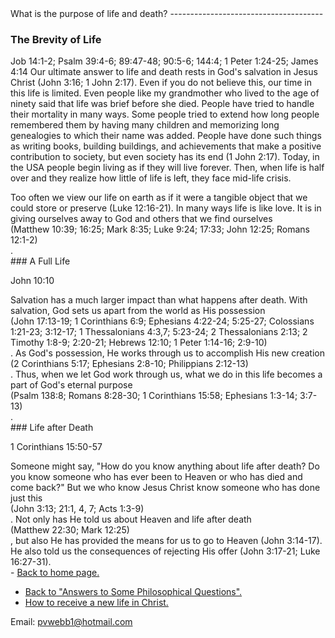  <head> <title>(PVW) life and death</title> <meta content="IE=9" http-equiv="X-UA-Compatible"></meta> <link href="css/page_style.css" rel="stylesheet" type="text/css"></link> </head><body><div class="page_style"> What is the purpose of life and death?
--------------------------------------

### The Brevity of Life

 Job 14:1-2; Psalm 39:4-6; 89:47-48; 90:5-6; 144:4; 1 Peter 1:24-25; James 4:14 Our ultimate answer to life and death rests in God's salvation in Jesus Christ (John 3:16; 1 John 2:17). Even if you do not believe this, our time in this life is limited. Even people like my grandmother who lived to the age of ninety said that life was brief before she died. People have tried to handle their mortality in many ways. Some people tried to extend how long people remembered them by having many children and memorizing long genealogies to which their name was added. People have done such things as writing books, building buildings, and achievements that make a positive contribution to society, but even society has its end (1 John 2:17). Today, in the USA people begin living as if they will live forever. Then, when life is half over and they realize how little of life is left, they face mid-life crisis.

<div class="p">Too often we view our life on earth as if it were a tangible object that we could store or preserve (Luke 12:16-21). In many ways life is like love. It is in giving ourselves away to God and others that we find ourselves <div class="footnote">(Matthew 10:39; 16:25; Mark 8:35; Luke 9:24; 17:33; John 12:25; Romans 12:1-2)</div>.</div>### A Full Life

 John 10:10 <div class="p">Salvation has a much larger impact than what happens after death. With salvation, God sets us apart from the world as His possession <div class="footnote">(John 17:13-19; 1 Corinthians 6:9; Ephesians 4:22-24; 5:25-27; Colossians 1:21-23; 3:12-17; 1 Thessalonians 4:3,7; 5:23-24; 2 Thessalonians 2:13; 2 Timothy 1:8-9; 2:20-21; Hebrews 12:10; 1 Peter 1:14-16; 2:9-10)</div>. As God's possession, He works through us to accomplish His new creation <div class="footnote">(2 Corinthians 5:17; Ephesians 2:8-10; Philippians 2:12-13)</div>. Thus, when we let God work through us, what we do in this life becomes a part of God's eternal purpose <div class="footnote">(Psalm 138:8; Romans 8:28-30; 1 Corinthians 15:58; Ephesians 1:3-14; 3:7-13)</div>.</div>### Life after Death

 1 Corinthians 15:50-57 <div class="p">Someone might say, "How do you know anything about life after death? Do you know someone who has ever been to Heaven or who has died and come back?" But we who know Jesus Christ know someone who has done just this <div class="footnote">(John 3:13; 21:1, 4, 7; Acts 1:3-9)</div>. Not only has He told us about Heaven and life after death <div class="footnote">(Matthew 22:30; Mark 12:25)</div>, but also He has provided the means for us to go to Heaven (John 3:14-17). He also told us the consequences of rejecting His offer (John 3:17-21; Luke 16:27-31).</div><div class="p" id="footnotes"></div><script src="js/footnotes.js" type="text/javascript"></script>  </div>- [Back to home page.](index.html)
- [Back to "Answers to Some Philosophical Questions".](philosop.html)
- [How to receive a new life in Christ.](gospel.html)

Email: [pvwebb1@hotmail.com](mailto:pvwebb1@hotmail.com)


